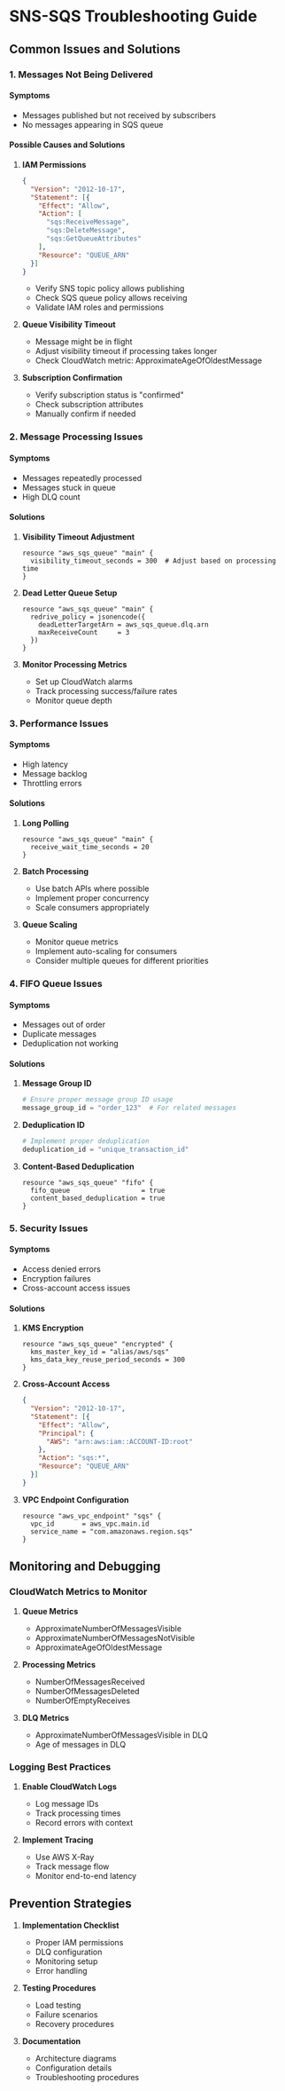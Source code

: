 # SNS-SQS Troubleshooting Guide

## Common Issues and Solutions

### 1. Messages Not Being Delivered

#### Symptoms
- Messages published but not received by subscribers
- No messages appearing in SQS queue

#### Possible Causes and Solutions
1. **IAM Permissions**
   ```json
   {
     "Version": "2012-10-17",
     "Statement": [{
       "Effect": "Allow",
       "Action": [
         "sqs:ReceiveMessage",
         "sqs:DeleteMessage",
         "sqs:GetQueueAttributes"
       ],
       "Resource": "QUEUE_ARN"
     }]
   }
   ```
   - Verify SNS topic policy allows publishing
   - Check SQS queue policy allows receiving
   - Validate IAM roles and permissions

2. **Queue Visibility Timeout**
   - Message might be in flight
   - Adjust visibility timeout if processing takes longer
   - Check CloudWatch metric: ApproximateAgeOfOldestMessage

3. **Subscription Confirmation**
   - Verify subscription status is "confirmed"
   - Check subscription attributes
   - Manually confirm if needed

### 2. Message Processing Issues

#### Symptoms
- Messages repeatedly processed
- Messages stuck in queue
- High DLQ count

#### Solutions
1. **Visibility Timeout Adjustment**
   ```hcl
   resource "aws_sqs_queue" "main" {
     visibility_timeout_seconds = 300  # Adjust based on processing time
   }
   ```

2. **Dead Letter Queue Setup**
   ```hcl
   resource "aws_sqs_queue" "main" {
     redrive_policy = jsonencode({
       deadLetterTargetArn = aws_sqs_queue.dlq.arn
       maxReceiveCount     = 3
     })
   }
   ```

3. **Monitor Processing Metrics**
   - Set up CloudWatch alarms
   - Track processing success/failure rates
   - Monitor queue depth

### 3. Performance Issues

#### Symptoms
- High latency
- Message backlog
- Throttling errors

#### Solutions
1. **Long Polling**
   ```hcl
   resource "aws_sqs_queue" "main" {
     receive_wait_time_seconds = 20
   }
   ```

2. **Batch Processing**
   - Use batch APIs where possible
   - Implement proper concurrency
   - Scale consumers appropriately

3. **Queue Scaling**
   - Monitor queue metrics
   - Implement auto-scaling for consumers
   - Consider multiple queues for different priorities

### 4. FIFO Queue Issues

#### Symptoms
- Messages out of order
- Duplicate messages
- Deduplication not working

#### Solutions
1. **Message Group ID**
   ```python
   # Ensure proper message group ID usage
   message_group_id = "order_123"  # For related messages
   ```

2. **Deduplication ID**
   ```python
   # Implement proper deduplication
   deduplication_id = "unique_transaction_id"
   ```

3. **Content-Based Deduplication**
   ```hcl
   resource "aws_sqs_queue" "fifo" {
     fifo_queue                  = true
     content_based_deduplication = true
   }
   ```

### 5. Security Issues

#### Symptoms
- Access denied errors
- Encryption failures
- Cross-account access issues

#### Solutions
1. **KMS Encryption**
   ```hcl
   resource "aws_sqs_queue" "encrypted" {
     kms_master_key_id = "alias/aws/sqs"
     kms_data_key_reuse_period_seconds = 300
   }
   ```

2. **Cross-Account Access**
   ```json
   {
     "Version": "2012-10-17",
     "Statement": [{
       "Effect": "Allow",
       "Principal": {
         "AWS": "arn:aws:iam::ACCOUNT-ID:root"
       },
       "Action": "sqs:*",
       "Resource": "QUEUE_ARN"
     }]
   }
   ```

3. **VPC Endpoint Configuration**
   ```hcl
   resource "aws_vpc_endpoint" "sqs" {
     vpc_id       = aws_vpc.main.id
     service_name = "com.amazonaws.region.sqs"
   }
   ```

## Monitoring and Debugging

### CloudWatch Metrics to Monitor
1. **Queue Metrics**
   - ApproximateNumberOfMessagesVisible
   - ApproximateNumberOfMessagesNotVisible
   - ApproximateAgeOfOldestMessage

2. **Processing Metrics**
   - NumberOfMessagesReceived
   - NumberOfMessagesDeleted
   - NumberOfEmptyReceives

3. **DLQ Metrics**
   - ApproximateNumberOfMessagesVisible in DLQ
   - Age of messages in DLQ

### Logging Best Practices
1. **Enable CloudWatch Logs**
   - Log message IDs
   - Track processing times
   - Record errors with context

2. **Implement Tracing**
   - Use AWS X-Ray
   - Track message flow
   - Monitor end-to-end latency

## Prevention Strategies

1. **Implementation Checklist**
   - Proper IAM permissions
   - DLQ configuration
   - Monitoring setup
   - Error handling

2. **Testing Procedures**
   - Load testing
   - Failure scenarios
   - Recovery procedures

3. **Documentation**
   - Architecture diagrams
   - Configuration details
   - Troubleshooting procedures 